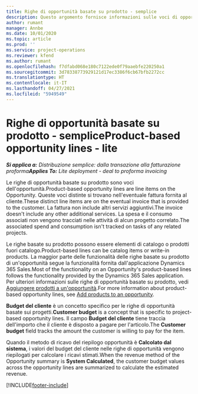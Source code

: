 ```yaml
---
title: Righe di opportunità basate su prodotto - semplice
description: Questo argomento fornisce informazioni sulle voci di opportunità basate su prodotto in Project Operations.
author: rumant
manager: Annbe
ms.date: 10/01/2020
ms.topic: article
ms.prod: ''
ms.service: project-operations
ms.reviewer: kfend
ms.author: rumant
ms.openlocfilehash: f7dfabd068e180c7122ede0f79aaebfe220250a1
ms.sourcegitcommit: 3d78338773929121d17ec3386f6cb67bfb2272cc
ms.translationtype: HT
ms.contentlocale: it-IT
ms.lasthandoff: 04/27/2021
ms.locfileid: "5949549"
---
```

# <a name="product-based-opportunity-lines---lite"></a><span data-ttu-id="b8512-103">Righe di opportunità basate su prodotto - semplice</span><span class="sxs-lookup"><span data-stu-id="b8512-103">Product-based opportunity lines - lite</span></span>

<span data-ttu-id="b8512-104">_**Si applica a:** Distribuzione semplice: dalla transazione alla fatturazione proforma_</span><span class="sxs-lookup"><span data-stu-id="b8512-104">_**Applies To:** Lite deployment - deal to proforma invoicing_</span></span>

<span data-ttu-id="b8512-105">Le righe di opportunità basate su prodotto sono voci dell'opportunità.</span><span class="sxs-lookup"><span data-stu-id="b8512-105">Product-based opportunity lines are line items on the Opportunity.</span></span> <span data-ttu-id="b8512-106">Queste voci distinte si trovano nell'eventuale fattura fornita al cliente.</span><span class="sxs-lookup"><span data-stu-id="b8512-106">These distinct line items are on the eventual invoice that is provided to the customer.</span></span> <span data-ttu-id="b8512-107">La fattura non include altri servizi aggiuntivi.</span><span class="sxs-lookup"><span data-stu-id="b8512-107">The invoice doesn't include any other additional services.</span></span> <span data-ttu-id="b8512-108">La spesa e il consumo associati non vengono tracciati nelle attività di alcun progetto correlato.</span><span class="sxs-lookup"><span data-stu-id="b8512-108">The associated spend and consumption isn't tracked on tasks of any related projects.</span></span>

<span data-ttu-id="b8512-109">Le righe basate su prodotto possono essere elementi di catalogo o prodotti fuori catalogo.</span><span class="sxs-lookup"><span data-stu-id="b8512-109">Product-based lines can be catalog items or write-in products.</span></span> <span data-ttu-id="b8512-110">La maggior parte delle funzionalità delle righe basate su prodotto di un'opportunità segue la funzionalità fornita dall'applicazione Dynamics 365 Sales.</span><span class="sxs-lookup"><span data-stu-id="b8512-110">Most of the functionality on an Opportunity's product-based lines follows the functionality provided by the Dynamics 365 Sales application.</span></span> <span data-ttu-id="b8512-111">Per ulteriori informazioni sulle righe di opportunità basate su prodotto, vedi [Aggiungere prodotti a un'opportunità](/dynamics365/sales-enterprise/add-products-opportunity).</span><span class="sxs-lookup"><span data-stu-id="b8512-111">For more information about product-based opportunity lines, see [Add products to an opportunity](/dynamics365/sales-enterprise/add-products-opportunity).</span></span>

<span data-ttu-id="b8512-112">**Budget del cliente** è un concetto specifico per le righe di opportunità basate sui progetti.</span><span class="sxs-lookup"><span data-stu-id="b8512-112">**Customer budget** is a concept that is specific to project-based opportunity lines.</span></span> <span data-ttu-id="b8512-113">Il campo **Budget del cliente** tiene traccia dell'importo che il cliente è disposto a pagare per l'articolo.</span><span class="sxs-lookup"><span data-stu-id="b8512-113">The **Customer budget** field tracks the amount the customer is willing to pay for the item.</span></span>

<span data-ttu-id="b8512-114">Quando il metodo di ricavo del riepilogo opportunità è **Calcolato dal sistema**, i valori del budget del cliente nelle righe di opportunità vengono riepilogati per calcolare i ricavi stimati.</span><span class="sxs-lookup"><span data-stu-id="b8512-114">When the revenue method of the Opportunity summary is **System Calculated**, the customer budget values across the opportunity lines are summarized to calculate the estimated revenue.</span></span> 



[!INCLUDE[footer-include](../../includes/footer-banner.md)]